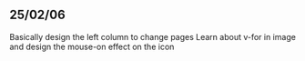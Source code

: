 ## 25/02/06

Basically design the left column to change pages
Learn about v-for in image 
and design the mouse-on effect on the icon

